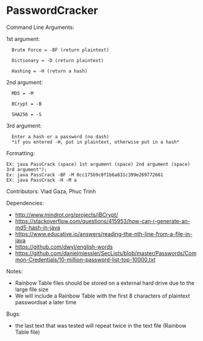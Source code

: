 # PasswordCracker

Command Line Arguments: 

  1st argument:
    
      Brute Force = -BF (return plaintext)
    
      Dictionary = -D (return plaintext)
    
      Hashing = -H (return a hash)
     
  2nd argument: 
     
      MD5 = -M
    
      BCrypt = -B
 
      SHA256 = -S
      
   3rd argument: 
      
      Enter a hash or a password (no dash)
      *if you entered -H, put in plaintext, otherwise put in a hash*
    
Formatting: 
 
    EX: java PassCrack (space) 1st argument (space) 2nd argument (space) 3rd argument");
    Ex: java PassCrack -BF -M 0cc175b9c0f1b6a831c399e269772661
    EX: java PassCrack -H -M a
    
    
 Contributors: Vlad Gaza, Phuc Trinh 
  
 Dependencies:
  - http://www.mindrot.org/projects/jBCrypt/
  - https://stackoverflow.com/questions/415953/how-can-i-generate-an-md5-hash-in-java
  - https://www.educative.io/answers/reading-the-nth-line-from-a-file-in-java
  - https://github.com/dwyl/english-words
  - https://github.com/danielmiessler/SecLists/blob/master/Passwords/Common-Credentials/10-million-password-list-top-10000.txt
  
 Notes: 
  - Rainbow Table files should be stored on a external hard drive due to the large file size 
  - We will include a Rainbow Table with the first 8 characters of plaintext passwordsat a later time

 Bugs:
  -  the last text that was tested will repeat twice in the text file (Rainbow Table file)
